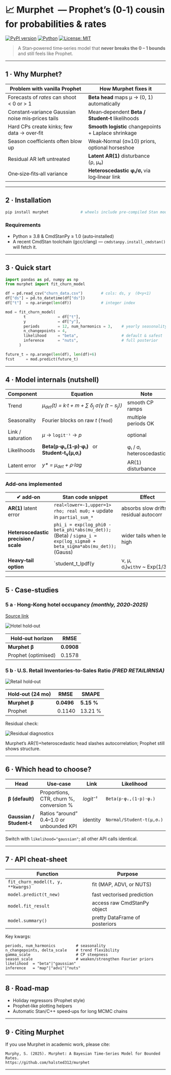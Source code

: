 # 📈 Murphet  — Prophet’s (0‑1) cousin for probabilities & rates  

[![PyPI version](https://img.shields.io/badge/pypi-v0.2.0-blue)](https://pypi.org/project/murphet/)
[![Python](https://img.shields.io/badge/python-3.8%2B-blue)](https://www.python.org/)
[![License: MIT](https://img.shields.io/badge/License-MIT-blue.svg)](LICENSE)

> A Stan‑powered time‑series model that **never breaks the 0 – 1 bounds** and still feels like Prophet.

---

## 1 · Why Murphet?

| Problem with vanilla Prophet | How Murphet fixes it |
|------------------------------|-----------------------|
| Forecasts of *rates* can shoot \< 0 or \> 1 | **Beta head** maps μ → (0, 1) automatically |
| Constant‑variance Gaussian noise mis‑prices tails | Mean‑dependent **Beta / Student‑t** likelihoods |
| Hard CPs create kinks; few data → over‑fit | **Smooth logistic** changepoints + Laplace shrinkage |
| Season coefficients often blow up | Weak‑Normal (σ≈10) priors, optional horseshoe |
| Residual AR left untreated | **Latent AR(1)** disturbance (ρ, μ₀) |
| One‑size‑fits‑all variance | **Heteroscedastic φᵢ/σᵢ** via log‑linear link |

---

## 2 · Installation

```bash
pip install murphet              # wheels include pre‑compiled Stan models
```

### Requirements

* Python ≥ 3.8 & CmdStanPy ≥ 1.0 (auto‑installed)
* A recent CmdStan toolchain (gcc/clang) — `cmdstanpy.install_cmdstan()` will fetch it.

---

## 3 · Quick start

```python
import pandas as pd, numpy as np
from murphet import fit_churn_model

df = pd.read_csv("churn_data.csv")        # cols: ds, y  (0<y<1)
df["ds"] = pd.to_datetime(df["ds"])
df["t"]  = np.arange(len(df))             # integer index

mod = fit_churn_model(
        t              = df["t"],
        y              = df["y"],
        periods        = 12, num_harmonics = 3,    # yearly seasonality
        n_changepoints = 4,
        likelihood     = "beta",                   # default & safest
        inference      = "nuts",                   # full posterior
      )

future_t = np.arange(len(df), len(df)+6)
fcst     = mod.predict(future_t)
```

---

## 4 · Model internals (nutshell)

| Component | Equation | Note |
|-----------|----------|------|
| Trend | *μ<sub>det</sub>(t) = k·t + m + ∑ δ<sub>j</sub> σ(γ (t − s<sub>j</sub>))* | smooth CP ramps |
| Seasonality | Fourier blocks on raw *t* (`fmod`) | multiple periods OK |
| Link / saturation | *μ* → `logit⁻¹` → *p* | optional |
| Likelihoods | **Beta(p·φᵢ,(1‑p)·φᵢ)**   or   **Student‑t<sub>ν</sub>(μ,σᵢ)** | φᵢ / σᵢ heteroscedastic |
| Latent error | *y\* = μ<sub>det</sub> + ρ·lag* | AR(1) disturbance |

### Add‑ons implemented

| ✔ add‑on | Stan code snippet | Effect |
|----------|------------------|--------|
| **AR(1)** latent error | `real<lower=-1,upper=1> rho; real mu0;` + update in `partial_sum_*` | absorbs slow drifts / residual autocorr |
| **Heteroscedastic precision / scale** | `phi_i = exp(log_phi0 - beta_phi*abs(mu_det));` (Beta) / `sigma_i = exp(log_sigma0 + beta_sigma*abs(mu_det));` (Gauss) | wider tails when level high |
| **Heavy‑tail option** | `student_t_lpdf(y | ν, μ, σᵢ)` with `ν ~ Exp(1/30)` | cushions outliers |

---

## 5 · Case‑studies

### 5 a · Hong‑Kong hotel occupancy *(monthly, 2020‑2025)*  
[Source link](https://www.tourism.gov.hk/datagovhk/hotelroomoccupancy/hotel_room_occupancy_rate_monthly_by_cat_en.csv)

![Hotel hold‑out](docs/figs/Hotel_A_holdout.png)

| Hold‑out horizon | RMSE |
|------------------|------|
| **Murphet β**    | **0.0908** |
| Prophet (optimised) | 0.1578 |

### 5 b · U.S. Retail Inventories‑to‑Sales Ratio *(FRED RETAILIRNSA)*

![Retail hold‑out](docs/figs/retail_IR_holdout.png)

| Hold‑out (24 mo) | RMSE | SMAPE |
|------------------|------|-------|
| **Murphet β**    | **0.0496** | **5.15 %** |
| Prophet          | 0.1140 | 13.21 % |

Residual check:

![Residual diagnostics](docs/figs/retail_diag.png)

Murphet’s AR(1)+heteroscedastic head slashes autocorrelation; Prophet still shows structure.

---

## 6 · Which head to choose?

| Head | Use‑case | Link | Likelihood |
|------|----------|------|------------|
| **β (default)** | Proportions, CTR, churn %, conversion % | *logit⁻¹* | `Beta(p·φᵢ,(1‑p)·φᵢ)` |
| **Gaussian / Student‑t** | Ratios “around” 0.4–1.0 or unbounded KPI | identity | `Normal/Student‑t(μ,σᵢ)` |

Switch with `likelihood="gaussian"`; all other API calls identical.

---

## 7 · API cheat‑sheet

| Function | Purpose |
|----------|---------|
| `fit_churn_model(t, y, **kwargs)` | fit (MAP, ADVI, or NUTS) |
| `model.predict(t_new)` | fast vectorised prediction |
| `model.fit_result` | access raw CmdStanPy object |
| `model.summary()` | pretty DataFrame of posteriors |

Key kwargs:

```text
periods, num_harmonics         # seasonality
n_changepoints, delta_scale    # trend flexibility
gamma_scale                    # CP steepness
season_scale                   # weaken/strengthen Fourier priors
likelihood  = "beta"|"gaussian"
inference   = "map"|"advi"|"nuts"
```

---

## 8 · Road‑map

* Holiday regressors (Prophet style)  
* Prophet‑like plotting helpers  
* Automatic Stan/C++ speed‑ups for long MCMC chains

---

## 9 · Citing Murphet

If you use Murphet in academic work, please cite:

```
Murphy, S. (2025). Murphet: A Bayesian Time‑Series Model for Bounded Rates.
https://github.com/halsted312/murphet
```

---